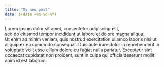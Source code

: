 ```yaml
---
title: "My new post"
date: $(date +%m-%d-%Y)
---
```


Lorem ipsum dolor sit amet, consectetur adipiscing elit, \
sed do eiusmod tempor incididunt ut labore et dolore magna aliqua. \
Ut enim ad minim veniam, quis nostrud exercitation ullamco laboris nisi ut \
aliquip ex ea commodo consequat. Duis aute irure dolor in reprehenderit in \
voluptate velit esse cillum dolore eu fugiat nulla pariatur. Excepteur sint \
occaecat cupidatat non proident, sunt in culpa qui officia deserunt mollit \
anim id est laborum.

